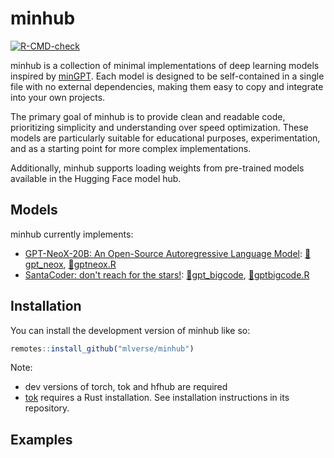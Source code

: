# minhub

<!-- badges: start -->

[![R-CMD-check](https://github.com/mlverse/minhub/actions/workflows/R-CMD-check.yaml/badge.svg)](https://github.com/mlverse/minhub/actions/workflows/R-CMD-check.yaml)
<!-- badges: end -->

minhub is a collection of minimal implementations of deep learning
models inspired by [minGPT]((https://github.com/karpathy/minGPT)). Each
model is designed to be self-contained in a single file with no external
dependencies, making them easy to copy and integrate into your own
projects.

The primary goal of minhub is to provide clean and readable code,
prioritizing simplicity and understanding over speed optimization. These
models are particularly suitable for educational purposes,
experimentation, and as a starting point for more complex
implementations.

Additionally, minhub supports loading weights from pre-trained models
available in the Hugging Face model hub.

## Models

minhub currently implements:

- [GPT-NeoX-20B: An Open-Source Autoregressive Language Model](https://arxiv.org/abs/2204.06745): [🤗gpt_neox](https://huggingface.co/models?other=gpt_neox), [📄gptneox.R](./R/gptneox.R)
- [SantaCoder: don't reach for the stars!](https://arxiv.org/abs/2301.03988): [🤗gpt_bigcode](https://huggingface.co/models?other=gpt_bigcode), [📄gptbigcode.R](./R/gptbigcode.R)

## Installation

You can install the development version of minhub like so:

``` r
remotes::install_github("mlverse/minhub")
```

Note:

- dev versions of torch, tok and hfhub are required
- [tok](https://github.com/mlverse/tok) requires a Rust installation. See installation instructions in its repository.

## Examples

